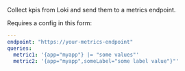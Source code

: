 Collect kpis from Loki and send them to a metrics endpoint.

Requires a config in this form:

```yaml
---
endpoint: "https://your-metrics-endpoint"
queries:
  metric1: '{app="myapp"} |= "some values"'
  metric2: '{app="myapp",someLabel="some label value"}"'
```
